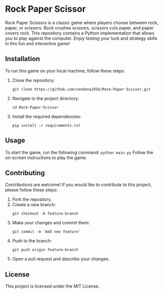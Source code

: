 
# Rock Paper Scissor

Rock Paper Scissors is a classic game where players choose between rock, paper, or scissors. Rock crushes scissors, scissors cuts paper, and paper covers rock. This repository contains a Python implementation that allows you to play against the computer. Enjoy testing your luck and strategy skills in this fun and interactive game!

## Installation

To run this game on your local machine, follow these steps:

1. Clone the repository:
    ```
    git clone https://github.com/vandana2916/Rock-Paper-Scissor.git
    ```
2. Navigate to the project directory:
    ```
    cd Rock-Paper-Scissor
    ```
3. Install the required dependencies:
    ```
    pip install -r requirements.txt
    ```

## Usage

To start the game, run the following command:
    ```
    python main.py
    ```
Follow the on-screen instructions to play the game.

## Contributing

Contributions are welcome! If you would like to contribute to this project, please follow these steps:

1. Fork the repository.
2. Create a new branch:
    ```
    git checkout -b feature-branch
    ```
3. Make your changes and commit them:
    ```
    git commit -m 'Add new feature'
    ```
4. Push to the branch:
    ```
    git push origin feature-branch
    ```
5. Open a pull request and describe your changes.

## License

This project is licensed under the MIT License.
```
